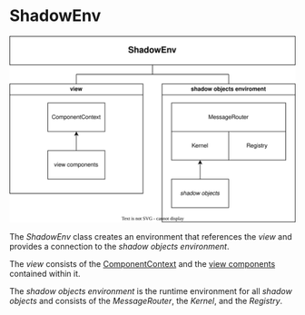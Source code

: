# ShadowEnv

![ShadowEnv](./ShadowEnv.drawio.svg)

The _ShadowEnv_ class creates an environment that references the _view_ and provides a connection to the _shadow objects environment_.

The _view_ consists of the [ComponentContext](./ComponentContext.md) and the [view components](./ViewComponent.md) contained within it.

The _shadow objects environment_ is the runtime environment for all _shadow objects_ and consists of the _MessageRouter_, the _Kernel_, and the _Registry_.
